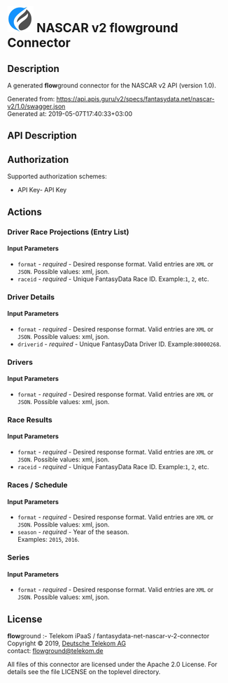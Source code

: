 # ![LOGO](logo.png) NASCAR v2 **flow**ground Connector

## Description

A generated **flow**ground connector for the NASCAR v2 API (version 1.0).

Generated from: https://api.apis.guru/v2/specs/fantasydata.net/nascar-v2/1.0/swagger.json<br/>
Generated at: 2019-05-07T17:40:33+03:00

## API Description



## Authorization

Supported authorization schemes:
- API Key- API Key
## Actions

### Driver Race Projections (Entry List)

#### Input Parameters
* `format` - _required_ - Desired response format. Valid entries are <code>XML</code> or <code>JSON</code>.
    Possible values: xml, json.
* `raceid` - _required_ - Unique FantasyData Race ID.
Example:<code>1</code>, <code>2</code>, etc.

### Driver Details

#### Input Parameters
* `format` - _required_ - Desired response format. Valid entries are <code>XML</code> or <code>JSON</code>.
    Possible values: xml, json.
* `driverid` - _required_ - Unique FantasyData Driver ID.
Example:<code>80000268</code>.

### Drivers

#### Input Parameters
* `format` - _required_ - Desired response format. Valid entries are <code>XML</code> or <code>JSON</code>.
    Possible values: xml, json.

### Race Results

#### Input Parameters
* `format` - _required_ - Desired response format. Valid entries are <code>XML</code> or <code>JSON</code>.
    Possible values: xml, json.
* `raceid` - _required_ - Unique FantasyData Race ID.
Example:<code>1</code>, <code>2</code>, etc.

### Races / Schedule

#### Input Parameters
* `format` - _required_ - Desired response format. Valid entries are <code>XML</code> or <code>JSON</code>.
    Possible values: xml, json.
* `season` - _required_ - Year of the season.
<br>Examples: <code>2015</code>, <code>2016</code>.

### Series

#### Input Parameters
* `format` - _required_ - Desired response format. Valid entries are <code>XML</code> or <code>JSON</code>.
    Possible values: xml, json.

## License

**flow**ground :- Telekom iPaaS / fantasydata-net-nascar-v-2-connector<br/>
Copyright © 2019, [Deutsche Telekom AG](https://www.telekom.de)<br/>
contact: flowground@telekom.de

All files of this connector are licensed under the Apache 2.0 License. For details
see the file LICENSE on the toplevel directory.
